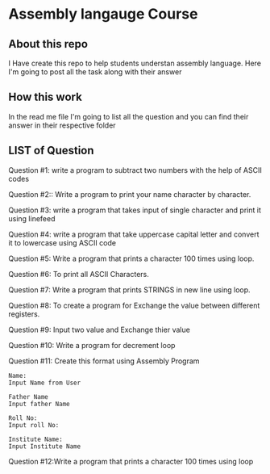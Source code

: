 # Assembly langauge Course

## About this repo

I Have create this repo to help students understan assembly language. Here I'm going to post all the task along with their answer

## How this work

In the read me file I'm going to list all the question and you can find their answer in their respective folder


## LIST of Question

Question #1: write a program to subtract two numbers with the help of ASCII codes

Question #2:: Write a program to print your name character by character.

Question #3: write a program that takes input of single character and print it
using linefeed

Question #4: write a program that take  uppercase capital letter and convert it to lowercase
using ASCII code

Question #5: Write a program that prints a character 100 times using loop.

Question #6: To print all ASCII Characters.

Question #7: Write a program that prints STRINGS in new line using loop.

Question #8: To create a program for Exchange the value between different registers.

Question #9: Input two value and  Exchange thier value

Question #10: Write a program for decrement loop 

Question #11: Create this format using Assembly Program
    
    
    Name:
    Input Name from User

    Father Name
    Input father Name

    Roll No:
    Input roll No:

    Institute Name:
    Input Institute Name

Question #12:Write a program that prints a character 100 times using loop